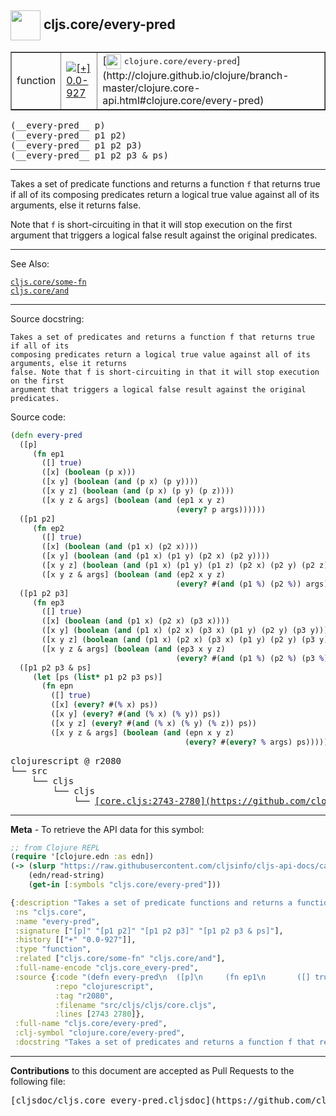 ## <img width="48px" valign="middle" src="http://i.imgur.com/Hi20huC.png"> cljs.core/every-pred

 <table border="1">
<tr>

<td>function</td>
<td><a href="https://github.com/cljsinfo/cljs-api-docs/tree/0.0-927"><img valign="middle" alt="[+] 0.0-927" src="https://img.shields.io/badge/+-0.0--927-lightgrey.svg"></a> </td>
<td>
[<img height="24px" valign="middle" src="http://i.imgur.com/1GjPKvB.png"> <samp>clojure.core/every-pred</samp>](http://clojure.github.io/clojure/branch-master/clojure.core-api.html#clojure.core/every-pred)
</td>
</tr>
</table>

 <samp>
(__every-pred__ p)<br>
</samp>
 <samp>
(__every-pred__ p1 p2)<br>
</samp>
 <samp>
(__every-pred__ p1 p2 p3)<br>
</samp>
 <samp>
(__every-pred__ p1 p2 p3 & ps)<br>
</samp>

---

Takes a set of predicate functions and returns a function `f` that returns true
if all of its composing predicates return a logical true value against all of
its arguments, else it returns false.

Note that `f` is short-circuiting in that it will stop execution on the first
argument that triggers a logical false result against the original predicates.

---


See Also:

[`cljs.core/some-fn`](cljs.core_some-fn.md)<br>
[`cljs.core/and`](cljs.core_and.md)<br>

---

Source docstring:

```
Takes a set of predicates and returns a function f that returns true if all of its
composing predicates return a logical true value against all of its arguments, else it returns
false. Note that f is short-circuiting in that it will stop execution on the first
argument that triggers a logical false result against the original predicates.
```

Source code:

```clj
(defn every-pred
  ([p]
     (fn ep1
       ([] true)
       ([x] (boolean (p x)))
       ([x y] (boolean (and (p x) (p y))))
       ([x y z] (boolean (and (p x) (p y) (p z))))
       ([x y z & args] (boolean (and (ep1 x y z)
                                     (every? p args))))))
  ([p1 p2]
     (fn ep2
       ([] true)
       ([x] (boolean (and (p1 x) (p2 x))))
       ([x y] (boolean (and (p1 x) (p1 y) (p2 x) (p2 y))))
       ([x y z] (boolean (and (p1 x) (p1 y) (p1 z) (p2 x) (p2 y) (p2 z))))
       ([x y z & args] (boolean (and (ep2 x y z)
                                     (every? #(and (p1 %) (p2 %)) args))))))
  ([p1 p2 p3]
     (fn ep3
       ([] true)
       ([x] (boolean (and (p1 x) (p2 x) (p3 x))))
       ([x y] (boolean (and (p1 x) (p2 x) (p3 x) (p1 y) (p2 y) (p3 y))))
       ([x y z] (boolean (and (p1 x) (p2 x) (p3 x) (p1 y) (p2 y) (p3 y) (p1 z) (p2 z) (p3 z))))
       ([x y z & args] (boolean (and (ep3 x y z)
                                     (every? #(and (p1 %) (p2 %) (p3 %)) args))))))
  ([p1 p2 p3 & ps]
     (let [ps (list* p1 p2 p3 ps)]
       (fn epn
         ([] true)
         ([x] (every? #(% x) ps))
         ([x y] (every? #(and (% x) (% y)) ps))
         ([x y z] (every? #(and (% x) (% y) (% z)) ps))
         ([x y z & args] (boolean (and (epn x y z)
                                       (every? #(every? % args) ps))))))))
```

 <pre>
clojurescript @ r2080
└── src
    └── cljs
        └── cljs
            └── <ins>[core.cljs:2743-2780](https://github.com/clojure/clojurescript/blob/r2080/src/cljs/cljs/core.cljs#L2743-L2780)</ins>
</pre>


---

__Meta__ - To retrieve the API data for this symbol:

```clj
;; from Clojure REPL
(require '[clojure.edn :as edn])
(-> (slurp "https://raw.githubusercontent.com/cljsinfo/cljs-api-docs/catalog/cljs-api.edn")
    (edn/read-string)
    (get-in [:symbols "cljs.core/every-pred"]))
```

```clj
{:description "Takes a set of predicate functions and returns a function `f` that returns true\nif all of its composing predicates return a logical true value against all of\nits arguments, else it returns false.\n\nNote that `f` is short-circuiting in that it will stop execution on the first\nargument that triggers a logical false result against the original predicates.",
 :ns "cljs.core",
 :name "every-pred",
 :signature ["[p]" "[p1 p2]" "[p1 p2 p3]" "[p1 p2 p3 & ps]"],
 :history [["+" "0.0-927"]],
 :type "function",
 :related ["cljs.core/some-fn" "cljs.core/and"],
 :full-name-encode "cljs.core_every-pred",
 :source {:code "(defn every-pred\n  ([p]\n     (fn ep1\n       ([] true)\n       ([x] (boolean (p x)))\n       ([x y] (boolean (and (p x) (p y))))\n       ([x y z] (boolean (and (p x) (p y) (p z))))\n       ([x y z & args] (boolean (and (ep1 x y z)\n                                     (every? p args))))))\n  ([p1 p2]\n     (fn ep2\n       ([] true)\n       ([x] (boolean (and (p1 x) (p2 x))))\n       ([x y] (boolean (and (p1 x) (p1 y) (p2 x) (p2 y))))\n       ([x y z] (boolean (and (p1 x) (p1 y) (p1 z) (p2 x) (p2 y) (p2 z))))\n       ([x y z & args] (boolean (and (ep2 x y z)\n                                     (every? #(and (p1 %) (p2 %)) args))))))\n  ([p1 p2 p3]\n     (fn ep3\n       ([] true)\n       ([x] (boolean (and (p1 x) (p2 x) (p3 x))))\n       ([x y] (boolean (and (p1 x) (p2 x) (p3 x) (p1 y) (p2 y) (p3 y))))\n       ([x y z] (boolean (and (p1 x) (p2 x) (p3 x) (p1 y) (p2 y) (p3 y) (p1 z) (p2 z) (p3 z))))\n       ([x y z & args] (boolean (and (ep3 x y z)\n                                     (every? #(and (p1 %) (p2 %) (p3 %)) args))))))\n  ([p1 p2 p3 & ps]\n     (let [ps (list* p1 p2 p3 ps)]\n       (fn epn\n         ([] true)\n         ([x] (every? #(% x) ps))\n         ([x y] (every? #(and (% x) (% y)) ps))\n         ([x y z] (every? #(and (% x) (% y) (% z)) ps))\n         ([x y z & args] (boolean (and (epn x y z)\n                                       (every? #(every? % args) ps))))))))",
          :repo "clojurescript",
          :tag "r2080",
          :filename "src/cljs/cljs/core.cljs",
          :lines [2743 2780]},
 :full-name "cljs.core/every-pred",
 :clj-symbol "clojure.core/every-pred",
 :docstring "Takes a set of predicates and returns a function f that returns true if all of its\ncomposing predicates return a logical true value against all of its arguments, else it returns\nfalse. Note that f is short-circuiting in that it will stop execution on the first\nargument that triggers a logical false result against the original predicates."}

```

---

__Contributions__ to this document are accepted as Pull Requests to the following file:

 <pre>
[cljsdoc/cljs.core_every-pred.cljsdoc](https://github.com/cljsinfo/cljs-api-docs/blob/master/cljsdoc/cljs.core_every-pred.cljsdoc)
</pre>

